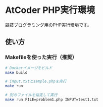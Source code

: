 # AtCoder PHP実行環境

競技プログラミング用のPHP実行環境です。

## 使い方

### Makefileを使った実行（推奨）

```bash
# Dockerイメージをビルド
make build

# input.txtとsample.phpを実行
make run

# 別のファイルを指定して実行
make run FILE=problem1.php INPUT=test1.txt
```
